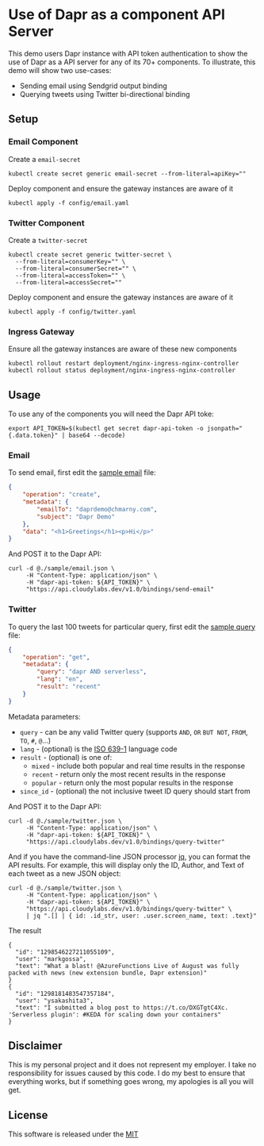 # Use of Dapr as a component API Server

This demo users Dapr instance with API token authentication to show the use of Dapr as a API server for any of its 70+ components. To illustrate, this demo will show two use-cases:

* Sending email using Sendgrid output binding
* Querying tweets using Twitter bi-directional binding

## Setup 

### Email Component 

Create a `email-secret`

```shell
kubectl create secret generic email-secret --from-literal=apiKey=""
```

Deploy component and ensure the gateway instances are aware of it

```shell
kubectl apply -f config/email.yaml
```

### Twitter Component

Create a `twitter-secret`

```shell
kubectl create secret generic twitter-secret \
  --from-literal=consumerKey="" \
  --from-literal=consumerSecret="" \
  --from-literal=accessToken="" \
  --from-literal=accessSecret=""
```

Deploy component and ensure the gateway instances are aware of it

```shell
kubectl apply -f config/twitter.yaml
```

### Ingress Gateway

Ensure all the gateway instances are aware of these new components

```shell
kubectl rollout restart deployment/nginx-ingress-nginx-controller
kubectl rollout status deployment/nginx-ingress-nginx-controller
```

## Usage

To use any of the components you will need the Dapr API toke: 

```shell
export API_TOKEN=$(kubectl get secret dapr-api-token -o jsonpath="{.data.token}" | base64 --decode)
```

### Email 

To send email, first edit the [sample email](./sample/email.json) file: 

```json
{
    "operation": "create",
    "metadata": {
        "emailTo": "daprdemo@chmarny.com",
        "subject": "Dapr Demo"
    },
    "data": "<h1>Greetings</h1><p>Hi</p>"
}
```

And POST it to the Dapr API:

```shell
curl -d @./sample/email.json \
     -H "Content-Type: application/json" \
     -H "dapr-api-token: ${API_TOKEN}" \
     "https://api.cloudylabs.dev/v1.0/bindings/send-email"
```

### Twitter 

To query the last 100 tweets for particular query, first edit the [sample query](./sample/twitter.json) file:

```json
{
    "operation": "get",
    "metadata": {
        "query": "dapr AND serverless",
        "lang": "en",
        "result": "recent"        
    }
}
```

Metadata parameters:

* `query` - can be any valid Twitter query (supports `AND`, `OR` `BUT NOT`, `FROM`, `TO`, `#`, `@`...)
* `lang` - (optional) is the [ISO 639-1](https://meta.wikimedia.org/wiki/Template:List_of_language_names_ordered_by_code) language code
* `result` - (optional) is one of:
  * `mixed` - include both popular and real time results in the response
  * `recent` - return only the most recent results in the response
  * `popular` - return only the most popular results in the response
* `since_id` - (optional) the not inclusive tweet ID query should start from 

And POST it to the Dapr API:

```shell
curl -d @./sample/twitter.json \
     -H "Content-Type: application/json" \
     -H "dapr-api-token: ${API_TOKEN}" \
     "https://api.cloudylabs.dev/v1.0/bindings/query-twitter"
```

And if you have the command-line JSON processor [jq](https://shapeshed.com/jq-json/),  you can format the API results. For example, this will display only the ID, Author, and Text of each tweet as a new JSON object:

```shell
curl -d @./sample/twitter.json \
     -H "Content-Type: application/json" \
     -H "dapr-api-token: ${API_TOKEN}" \
     "https://api.cloudylabs.dev/v1.0/bindings/query-twitter" \
     | jq ".[] | { id: .id_str, user: .user.screen_name, text: .text}"
```

The result

```shell
{
  "id": "1298546227211055109",
  "user": "markgossa",
  "text": "What a blast! @AzureFunctions Live of August was fully packed with news (new extension bundle, Dapr extension)"
}
{
  "id": "1298181483547357184",
  "user": "ysakashita3",
  "text": "I submitted a blog post to https://t.co/DXGTgtC4Xc. 'Serverless plugin': #KEDA for scaling down your containers"
}
```

## Disclaimer

This is my personal project and it does not represent my employer. I take no responsibility for issues caused by this code. I do my best to ensure that everything works, but if something goes wrong, my apologies is all you will get.

## License

This software is released under the [MIT](../LICENSE)
